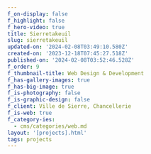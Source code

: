 ```yaml
---
f_on-display: false
f_highlight: false
f_hero-video: true
title: Sierretakeuil
slug: sierretakeuil
updated-on: '2024-02-08T03:49:10.580Z'
created-on: '2023-12-18T07:45:27.518Z'
published-on: '2024-02-08T03:52:46.528Z'
f_order: 9
f_thumbnail-title: Web Design & Development
f_has-gallery-images: true
f_has-big-image: true
f_is-photography: false
f_is-graphic-design: false
f_client: Ville de Sierre, Chancellerie
f_is-web: true
f_category-ies:
  - cms/categories/web.md
layout: '[projects].html'
tags: projects
---
```



